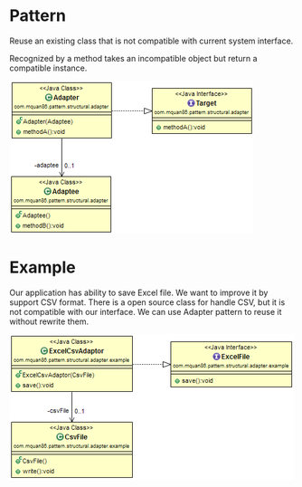 # Pattern
Reuse an existing class that is not compatible with current system interface.

Recognized by a method takes an incompatible object but return a compatible instance.

![](../src/main/resources/com/mquan86/pattern/structural/adapter/AdapterDiagram.png)
# Example
Our application has ability to save Excel file. We want to improve it by support CSV format. There is a open source class for handle CSV, but it is not compatible with our interface. We can use Adapter pattern to reuse it without rewrite them.

![](../src/main/resources/com/mquan86/pattern/structural/adapter/example/AdapterDiagram.png)